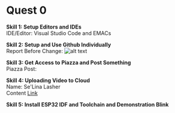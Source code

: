 # **Quest 0**
**Skill 1: Setup Editors and IDEs** <br/>
IDE/Editor: Visual Studio Code and EMACs

**Skill 2: Setup and Use Github Individually**<br/>
Report Before Change:
![alt text](https://user-images.githubusercontent.com/55998621/92247287-00d94c00-ee95-11ea-89dd-cda2a99e2c4e.png)

**Skill 3: Get Access to Piazza and Post Something**<br/>
Piazza Post:

**Skill 4: Uploading Video to Cloud**<br/>
Name: Se'Lina Lasher<br/>
Content [Link](https://drive.google.com/file/d/1VZ_I1AJwsZGRZhX8DZXpN17gRsuCtVZK/preview)

**Skill 5: Install ESP32 IDF and Toolchain and Demonstration Blink**<br/>